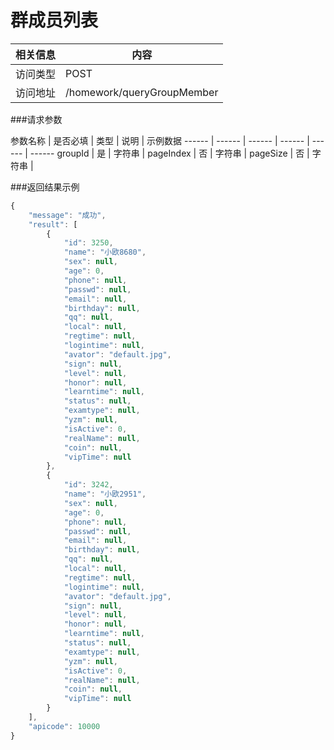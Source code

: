 # 群成员列表
 相关信息 | 内容
 ------ | ------
 访问类型 | POST
 访问地址 | /homework/queryGroupMember

###请求参数

 参数名称 | 是否必填 | 类型 | 说明 | 示例数据
 ------ | ------ | ------ | ------ | ------ | ------
 groupId | 是 | 字符串 |
 pageIndex | 否 | 字符串 |
 pageSize | 否 | 字符串 |

###返回结果示例

```javascript
{
    "message": "成功",
    "result": [
        {
            "id": 3250,
            "name": "小欧8680",
            "sex": null,
            "age": 0,
            "phone": null,
            "passwd": null,
            "email": null,
            "birthday": null,
            "qq": null,
            "local": null,
            "regtime": null,
            "logintime": null,
            "avator": "default.jpg",
            "sign": null,
            "level": null,
            "honor": null,
            "learntime": null,
            "status": null,
            "examtype": null,
            "yzm": null,
            "isActive": 0,
            "realName": null,
            "coin": null,
            "vipTime": null
        },
        {
            "id": 3242,
            "name": "小欧2951",
            "sex": null,
            "age": 0,
            "phone": null,
            "passwd": null,
            "email": null,
            "birthday": null,
            "qq": null,
            "local": null,
            "regtime": null,
            "logintime": null,
            "avator": "default.jpg",
            "sign": null,
            "level": null,
            "honor": null,
            "learntime": null,
            "status": null,
            "examtype": null,
            "yzm": null,
            "isActive": 0,
            "realName": null,
            "coin": null,
            "vipTime": null
        }
    ],
    "apicode": 10000
}
